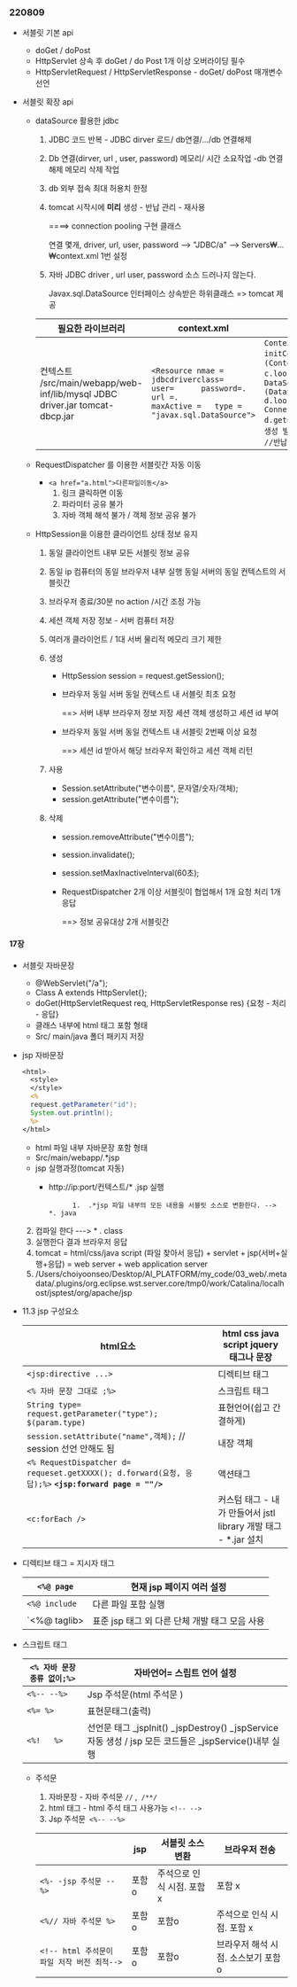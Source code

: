 ### 220809

- 서블릿 기본 api 

  - doGet / doPost
  - HttpServlet 상속 후 doGet / do Post 1개 이상 오버라이딩 필수
  - HttpServletRequest / HttpServletResponse - doGet/ doPost 매개변수 선언

- 서블릿 확장 api

  - dataSource 활용한 jdbc

    1. JDBC 코드 반복 - JDBC dirver 로드/ db연결/.../db 연결해제

    2. Db 연결(dirver, url , user, password) 메모리/ 시간 소요작업 -db 연결해제 메모리 삭제 작업

    3. db 외부 접속 최대 허용치 한정

    4. tomcat 시작시에 **미리**  생성 - 반납 관리 - 재사용

       ====> connection pooling 구현 클래스

       연결 몇개, driver, url, user, password --> "JDBC/a" --> Servers₩...₩context.xml 1번 설정

    5. 자바 JDBC driver , url user, password 소스 드러나지 않는다.

       Javax.sql.DataSource 인터페이스 상속받은 하위클래스 => tomcat 제공

    | 필요한 라이브러리                                            | context.xml                                                  | dao/servlet                                                  |
    | ------------------------------------------------------------ | ------------------------------------------------------------ | ------------------------------------------------------------ |
    | 컨텍스트 /src/main/webapp/web-inf/lib/mysql JDBC driver.jar                  tomcat-dbcp.jar | `<Resource nmae = jdbcdriverclass=   user=      password=.      url =.         maxActive =   type = "javax.sql.DataSource">` | `Context c = new initContext();`      `Context d = (Context) c.lookup("java:comp/env");`   ` DataSource ds = (DataSource) d.lookup("jdbc/a"); Connection conn = d.getConnection(); //미리 생성 빌려온다.` `con.close(); //반납` |

    

    

  - RequestDispatcher 를 이용한 서블릿간 자동 이동

    - `<a href="a.html">다른파일이동</a>`
      1. 링크 클릭하면 이동
      2. 파라미터 공유 불가
      3. 자바 객체 해석 불가 / 객체 정보 공유 불가

  - HttpSession을 이용한 클라이언트 상태 정보 유지

    1. 동일 클라이언트 내부 모든 서블릿 정보 공유

    2. 동일 ip 컴퓨터의 동일 브라우저 내부 실행 동일 서버의 동일 컨텍스트의 서블릿간

    3. 브라우저 종료/30분 no action /시간 조정 가능

    4. 세션 객체 저장 정보 - 서버 컴퓨터 저장

    5. 여러개 클라이언트 / 1대 서버 물리적 메모리 크기 제한

    6. 생성

       - HttpSession session = request.getSession();

       - 브라우저 동일 서버 동일 컨텍스트 내 서블릿 최초 요청

         ==> 서버 내부 브라우저 정보 저장 세션 객체 생성하고 세션 id 부여

       - 브라우저 동일 서버 동일 컨텍스트 내 서블릿 2번째 이상 요청

         ==> 세션 id 받아서 해당 브라우저 확인하고 세션 객체 리턴

    7. 사용

       - Session.setAttribute("변수이름", 문자열/숫자/객체);
       - session.getAttribute("변수이름");

    8. 삭제

       - session.removeAttribute("변수이름");

       - session.invalidate();

       - session.setMaxInactiveInterval(60초);

       - RequestDispatcher 2개 이상 서블릿이 협업해서 1개 요청 처리 1개 응답

         ==> 정보 공유대상 2개 서블릿간



#### 17장

- 서블릿 자바문장
  - @WebServlet("/a");
  - Class A extends HttpServlet{};
  - doGet(HttpServletRequest req, HttpServletResponse res) {요청 - 처리 - 응답}
  - 클래스 내부에 html 태그 포함 형태
  - Src/ main/java 폴더 패키지 저장 

- jsp 자바문장

  ```jsp
  <html>
    <style>
    </style>
    <%
    request.getParameter("id");
    System.out.println();
    %>
  </html>
  ```

  - html 파일 내부 자바문장 포함 형태
  - Src/main/webapp/.*jsp
  - jsp 실행과정(tomcat 자동)
    - http://ip:port/컨텍스트/* .jsp 실행

  				1.  .*jsp 파일 내부의 모든 내용을 서블릿 소스로 변환한다. --> *. java

  2. 컴파일 한다 ---> * . class
  3. 실행한다 결과 브라우저 응답
  4. tomcat = html/css/java script (파일 찾아서 응답) + servlet + jsp(서버+실행+응답) = web server + web application server 
  5. /Users/choiyoonseo/Desktop/AI_PLATFORM/my_code/03_web/.metadata/.plugins/org.eclipse.wst.server.core/tmp0/work/Catalina/localhost/jsptest/org/apache/jsp



- 11.3 jsp 구성요소

  | html요소                                                     | html css java script jquery 태그나 문장                      |
  | ------------------------------------------------------------ | ------------------------------------------------------------ |
  | `<jsp:directive ...>`                                        | 디렉티브 태그                                                |
  | `<% 자바 문장 그대로 ;%>`                                    | 스크립트 태그                                                |
  | `String type= request.getParameter("type");`  `$(param.type)` | 표현언어(쉽고 간결하게)                                      |
  | `session.setAttribute("name",객체);` // session 선언 안해도 됨 | 내장 객체                                                    |
  | `<% RequestDispatcher d= requeset.getXXXX(); d.forward(요청, 응답);%>` **`<jsp:forward page = ""/>`** | 액션태그                                                     |
  | `<c:forEach />`                                              | 커스텀 태그 - 내가 만들어서 jstl library 개발 태그 -  *.jar 설치 |

  

- 디렉티브 태그 = 지시자 태그

  | `<%@ page`    | 현재 jsp 페이지 여러 설정                      |
  | ------------- | ---------------------------------------------- |
  | `<%@ include` | 다른 파일 포함 실행                            |
  | `<%@ taglib>  | 표준 jsp 태그 외 다른 단체 개발 태그 모음 사용 |

  

  

- 스크립트 태그

  | `<% 자바 문장 종류 없이;%>` | 자바언어= 스립트 언어 설정                                   |
  | --------------------------- | ------------------------------------------------------------ |
  | `<%-- --%>`                 | Jsp 주석문(html 주석문 <!-- -->)                             |
  | `<%= %>`                    | 표현문태그(출력)                                             |
  | `<%!   %>`                  | 선언문 태그 _jspInit() _jspDestroy() _jspService 자동 생성 / jsp 모든 코드들은 _jspService()내부 실행 |

  

  - 주석문 

    1. 자바문장 - 자바 주석문 `//` ,` /**/`
    2. html 태그 - html 주석 태그 사용가능 `<!-- -->`
    3. Jsp 주석문` <%-- --%>`

    |                                             | jsp   | 서블릿 소스 변환           | 브라우저 전송                       |
    | ------------------------------------------- | ----- | -------------------------- | ----------------------------------- |
    | `<%- -jsp 주석문 --%>`                      | 포함o | 주석으로 인식 시점. 포함 x | 포함 x                              |
    | `<%// 자바 주석문 %>`                       | 포함o | 포함o                      | 주석으로 인식 시점. 포함 x          |
    | `<!-- html 주석문이 파일 저작 버전 최적-->` | 포함o | 포함o                      | 브라우저 해석 시점. 소스보기 포함 o |

    

  